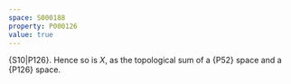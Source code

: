 ```yaml
---
space: S000188
property: P000126
value: true
---
```


{S10|P126}.
Hence so is $X$, as the topological sum of a {P52} space and a {P126} space.

